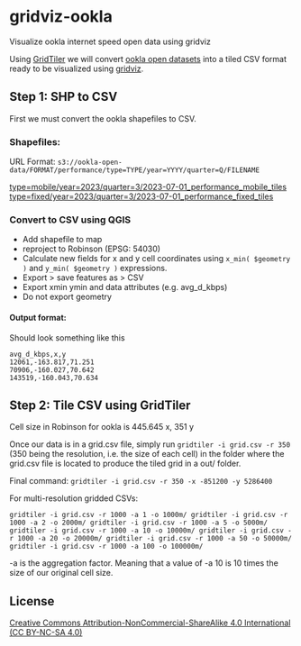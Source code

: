 # gridviz-ookla

Visualize ookla internet speed open data using gridviz

Using [GridTiler](https://github.com/eurostat/gridtiler) we will convert [ookla open datasets](https://github.com/teamookla/ookla-open-data) into a tiled CSV format ready to be visualized using [gridviz](https://github.com/eurostat/gridviz).


## Step 1: SHP to CSV
First we must convert the ookla shapefiles to CSV.

### Shapefiles:

URL Format: `s3://ookla-open-data/FORMAT/performance/type=TYPE/year=YYYY/quarter=Q/FILENAME`

[type=mobile/year=2023/quarter=3/2023-07-01_performance_mobile_tiles](https://ookla-open-data.s3.amazonaws.com/shapefiles/performance/type=mobile/year=2023/quarter=3/2023-07-01_performance_mobile_tiles.zip)
[type=fixed/year=2023/quarter=3/2023-07-01_performance_fixed_tiles](https://ookla-open-data.s3.amazonaws.com/shapefiles/performance/type=fixed/year=2023/quarter=3/2023-07-01_performance_fixed_tiles.zip)

### Convert to CSV using QGIS

- Add shapefile to map
- reproject to Robinson (EPSG: 54030)
- Calculate new fields for x and y cell coordinates using `x_min( $geometry )` and `y_min( $geometry )` expressions.
- Export > save features as > CSV
- Export xmin ymin and data attributes (e.g. avg_d_kbps)
- Do not export geometry

#### Output format:

Should look something like this

```
avg_d_kbps,x,y
12061,-163.817,71.251
70906,-160.027,70.642
143519,-160.043,70.634
```

## Step 2: Tile CSV using GridTiler
Cell size in Robinson for ookla is 445.645 x, 351 y

Once our data is in a grid.csv file, simply run `gridtiler -i grid.csv -r 350` (350 being the resolution, i.e. the size of each cell) in the folder where the grid.csv file is located to produce the tiled grid in a out/ folder.

Final command: `gridtiler -i grid.csv -r 350 -x -851200 -y 5286400`

For multi-resolution gridded CSVs:

`
gridtiler -i grid.csv -r 1000 -a 1 -o 1000m/
gridtiler -i grid.csv -r 1000 -a 2 -o 2000m/
gridtiler -i grid.csv -r 1000 -a 5 -o 5000m/
gridtiler -i grid.csv -r 1000 -a 10 -o 10000m/
gridtiler -i grid.csv -r 1000 -a 20 -o 20000m/
gridtiler -i grid.csv -r 1000 -a 50 -o 50000m/
gridtiler -i grid.csv -r 1000 -a 100 -o 100000m/
`

-a is the aggregation factor. Meaning that a value of -a 10 is 10 times the size of our original cell size.

## License

[Creative Commons Attribution-NonCommercial-ShareAlike 4.0 International (CC BY-NC-SA 4.0)](https://creativecommons.org/licenses/by-nc-sa/4.0/)